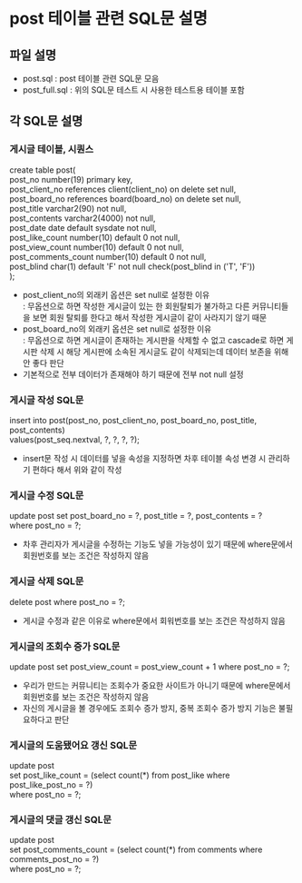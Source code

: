 # post 테이블 관련 SQL문 설명

## 파일 설명

-   post.sql : post 테이블 관련 SQL문 모음
-   post_full.sql : 위의 SQL문 테스트 시 사용한 테스트용 테이블 포함

## 각 SQL문 설명

### 게시글 테이블, 시퀀스

create table post(<br>
post_no number(19) primary key,<br>
post_client_no references client(client_no) on delete set null,<br>
post_board_no references board(board_no) on delete set null,<br>
post_title varchar2(90) not null,<br>
post_contents varchar2(4000) not null,<br>
post_date date default sysdate not null,<br>
post_like_count number(10) default 0 not null,<br>
post_view_count number(10) default 0 not null,<br>
post_comments_count number(10) default 0 not null,<br>
post_blind char(1) default 'F' not null check(post_blind in ('T', 'F'))<br>
);

-   post_client_no의 외래키 옵션은 set null로 설정한 이유<br>
    : 무옵션으로 하면 작성한 게시글이 있는 한 회원탈퇴가 불가하고 다른 커뮤니티들을 보면 회원 탈퇴를 한다고 해서 작성한 게시글이 같이 사라지기 않기 때문
-   post_board_no의 외래키 옵션은 set null로 설정한 이유<br>
    : 무옵션으로 하면 게시글이 존재하는 게시판을 삭제할 수 없고 cascade로 하면 게시판 삭제 시 해당 게시판에 소속된 게시글도 같이 삭제되는데 데이터 보존을 위해 안 좋다 판단<br>
-   기본적으로 전부 데이터가 존재해야 하기 때문에 전부 not null 설정

### 게시글 작성 SQL문

insert into post(post_no, post_client_no, post_board_no, post_title, post_contents)<br>
values(post_seq.nextval, ?, ?, ?, ?);<br>

-   insert문 작성 시 데이터를 넣을 속성을 지정하면 차후 테이블 속성 변경 시 관리하기 편하다 해서 위와 같이 작성

### 게시글 수정 SQL문

update post set post_board_no = ?, post_title = ?, post_contents = ?<br>
where post_no = ?;

-   차후 관리자가 게시글을 수정하는 기능도 넣을 가능성이 있기 때문에 where문에서 회원번호를 보는 조건은 작성하지 않음

### 게시글 삭제 SQL문

delete post where post_no = ?;

-   게시글 수정과 같은 이유로 where문에서 회워번호를 보는 조건은 작성하지 않음

### 게시글의 조회수 증가 SQL문

update post set post_view_count = post_view_count + 1 where post_no = ?;

-   우리가 만드는 커뮤니티는 조회수가 중요한 사이트가 아니기 때문에 where문에서 회원번호를 보는 조건은 작성하지 않음
-   자신의 게시글을 볼 경우에도 조회수 증가 방지, 중복 조회수 증가 방지 기능은 불필요하다고 판단

### 게시글의 도움됐어요 갱신 SQL문

update post<br>
set post_like_count = (select count(\*) from post_like where post_like_post_no = ?)<br>
where post_no = ?;

### 게시글의 댓글 갱신 SQL문

update post<br>
set post_comments_count = (select count(\*) from comments where comments_post_no = ?)<br>
where post_no = ?;
